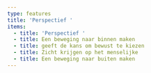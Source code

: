 ```yaml
---
type: features
title: 'Perspectief '
items:
  - title: 'Perspectief '
  - title: Een beweging naar binnen maken
  - title: geeft de kans om bewust te kiezen
  - title: Zicht krijgen op het menselijke
  - title: Een beweging naar buiten maken
---
```


